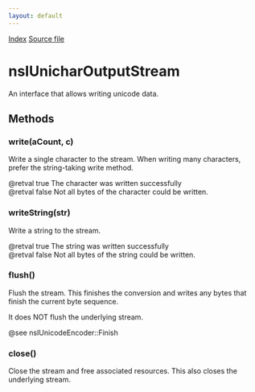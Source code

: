 ```yaml
---
layout: default
---
```

<div id='links'><a href="../index.html">Index</a>
<a href="http://dxr.mozilla.org/mozilla-central/source/xpcom/io/nsIUnicharOutputStream.idl">Source file</a>
</div>

# nsIUnicharOutputStream #
  
An interface that allows writing unicode data.  
  

## Methods ##

### write(aCount, c) ###
  
Write a single character to the stream. When writing many characters,  
prefer the string-taking write method.  
  
@retval true The character was written successfully  
@retval false Not all bytes of the character could be written.  
  

### writeString(str) ###
  
Write a string to the stream.  
  
@retval true The string was written successfully  
@retval false Not all bytes of the string could be written.  
  

### flush() ###
  
Flush the stream. This finishes the conversion and writes any bytes that  
finish the current byte sequence.  
  
It does NOT flush the underlying stream.  
  
@see nsIUnicodeEncoder::Finish  
  

### close() ###
  
Close the stream and free associated resources. This also closes the  
underlying stream.  
  
